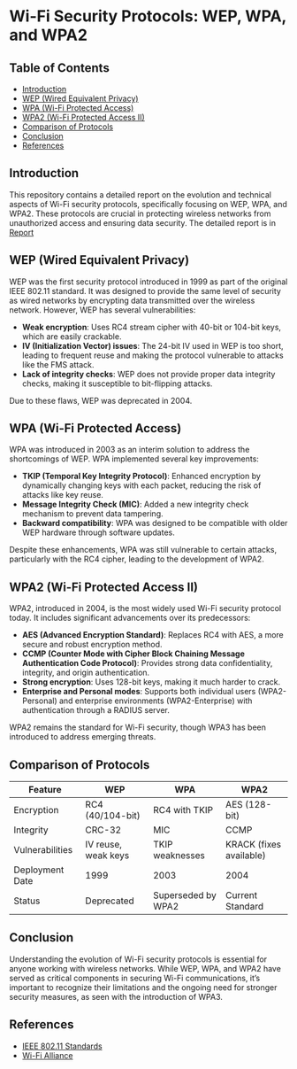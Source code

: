 
# Wi-Fi Security Protocols: WEP, WPA, and WPA2

## Table of Contents
- [Introduction](#introduction)
- [WEP (Wired Equivalent Privacy)](#wep-wired-equivalent-privacy)
- [WPA (Wi-Fi Protected Access)](#wpa-wi-fi-protected-access)
- [WPA2 (Wi-Fi Protected Access II)](#wpa2-wi-fi-protected-access-ii)
- [Comparison of Protocols](#comparison-of-protocols)
- [Conclusion](#conclusion)
- [References](#references)

## Introduction
This repository contains a detailed report on the evolution and technical aspects of Wi-Fi security protocols, specifically focusing on WEP, WPA, and WPA2. These protocols are crucial in protecting wireless networks from unauthorized access and ensuring data security. The detailed report is in [Report](./Report-Research-9931061-Justified.pdf) 

## WEP (Wired Equivalent Privacy)
WEP was the first security protocol introduced in 1999 as part of the original IEEE 802.11 standard. It was designed to provide the same level of security as wired networks by encrypting data transmitted over the wireless network. However, WEP has several vulnerabilities:

- **Weak encryption**: Uses RC4 stream cipher with 40-bit or 104-bit keys, which are easily crackable.
- **IV (Initialization Vector) issues**: The 24-bit IV used in WEP is too short, leading to frequent reuse and making the protocol vulnerable to attacks like the FMS attack.
- **Lack of integrity checks**: WEP does not provide proper data integrity checks, making it susceptible to bit-flipping attacks.

Due to these flaws, WEP was deprecated in 2004.

## WPA (Wi-Fi Protected Access)
WPA was introduced in 2003 as an interim solution to address the shortcomings of WEP. WPA implemented several key improvements:

- **TKIP (Temporal Key Integrity Protocol)**: Enhanced encryption by dynamically changing keys with each packet, reducing the risk of attacks like key reuse.
- **Message Integrity Check (MIC)**: Added a new integrity check mechanism to prevent data tampering.
- **Backward compatibility**: WPA was designed to be compatible with older WEP hardware through software updates.

Despite these enhancements, WPA was still vulnerable to certain attacks, particularly with the RC4 cipher, leading to the development of WPA2.

## WPA2 (Wi-Fi Protected Access II)
WPA2, introduced in 2004, is the most widely used Wi-Fi security protocol today. It includes significant advancements over its predecessors:

- **AES (Advanced Encryption Standard)**: Replaces RC4 with AES, a more secure and robust encryption method.
- **CCMP (Counter Mode with Cipher Block Chaining Message Authentication Code Protocol)**: Provides strong data confidentiality, integrity, and origin authentication.
- **Strong encryption**: Uses 128-bit keys, making it much harder to crack.
- **Enterprise and Personal modes**: Supports both individual users (WPA2-Personal) and enterprise environments (WPA2-Enterprise) with authentication through a RADIUS server.

WPA2 remains the standard for Wi-Fi security, though WPA3 has been introduced to address emerging threats.

## Comparison of Protocols
| Feature           | WEP                    | WPA                    | WPA2                  |
|-------------------|------------------------|------------------------|-----------------------|
| Encryption        | RC4 (40/104-bit)       | RC4 with TKIP          | AES (128-bit)         |
| Integrity         | CRC-32                 | MIC                    | CCMP                  |
| Vulnerabilities   | IV reuse, weak keys    | TKIP weaknesses        | KRACK (fixes available)|
| Deployment Date   | 1999                   | 2003                   | 2004                  |
| Status            | Deprecated             | Superseded by WPA2     | Current Standard      |

## Conclusion
Understanding the evolution of Wi-Fi security protocols is essential for anyone working with wireless networks. While WEP, WPA, and WPA2 have served as critical components in securing Wi-Fi communications, it’s important to recognize their limitations and the ongoing need for stronger security measures, as seen with the introduction of WPA3.

## References
- [IEEE 802.11 Standards](https://www.ieee.org/)
- [Wi-Fi Alliance](https://www.wi-fi.org/)
